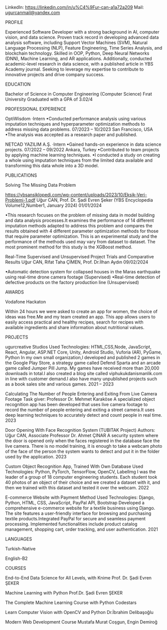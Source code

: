 LinkedIn: https://linkedin.com/in/u%C4%9Fur-can-a1a72a209
Mail: ugurcanmail@yandex.com

PROFILE

Experienced Software Developer with a strong background in AI, computer vision, and data science. Proven
track record in developing advanced data analysis software, including Support Vector Machines (SVM),
Natural Language Processing (NLP), Feature Engineering, Time Series Analysis, and blockchain technology.
Skilled in OOP, Python, Deep Neural Networks (DNN), Machine Learning, and AR applications. Additionally,
conducted academic-level research in data science, with a published article in YBS Academy journal. Seeking
to leverage my expertise to contribute to innovative projects and drive company success.


EDUCATION

Bachelor of Science in Computer Engineering (Computer Science)
Fırat University
Graduated with a GPA of 3.02/4

PROFESSIONAL EXPERIENCE

OptiWisdom ·Intern
•Conducted performance analysis using various imputation techniques and
hyperparameter optimization methods to address missing data problems.
07/2023 – 10/2023
San Francisco, USA
•The analysis was accepted as a research paper and published.

NETCAD YAZILIM A.Ş. ·Intern
•Gained hands-on experience in data science projects.
07/2022 – 09/2022
Ankara, Turkey
•Contributed to team projects by applying machine learning techniques.
•I conducted a study on creating a whole using imputation techniques from the
limited data available and transforming this data whole into a 3D model.


PUBLICATIONS

Solving The Missing Data Problem

https://ybsansiklopedi.com/wp-content/uploads/2023/10/Eksik-Veri-Problemi-1.pdf
Uğur CAN, Prof. Dr. Şadi Evren Şeker
(YBS Encyclopedia Volume12,Number1, January 2024)
01/01/2024

•This research focuses on the problem of missing data in model building and data
analysis processes.It examines the performance of 14 different imputation
methods adapted to address this problem and compares the results obtained with
4 different parameter optimization methods for those that require parameter
optimization. This is an experimental study and the performance of the methods
used may vary from dataset to dataset. The most prominent method for this study
is the XGBoost method.


Real-Time Supervised and Unsupervised Project Trials and Comparative Results
Uğur CAN, Rifat Taha ÇİMEN, Prof. Dr.İlhan Aydın
09/02/2024

•Automatic detection system for collapsed houses in the Maras earthquake using
real-time drone camera footage (Supervised)
•Real-time detection of defective products on the factory production line
(Unsupervised)


AWARDS

Vodafone Hackaton

Within 24 hours we were asked to create an app for women, the choice of ideas was
free.Me and my team created an app. This app allows users to easily access practical
and healthy recipes, search for recipes with available ingredients and share
information about nutritional values.


PROJECTS

ugurcreative Studios
Used Technologies: HTML,CSS,Node, JavaScript, React, Angular, ASP.NET Core, Unity,
Android Studio, Vuforia (AR), PyGame, Python
In my own small organization,I developed and published 2 games in the Google Play
Store, a strategy game called Defend Sparta and an arcade game called Jumper Pill
Jump. My games have received more than 20,000 downloads in total.I also created a
blog site called viphukukdanismanlik.com in line with customer demand.I also have
many unpublished projects such as a book sales site and various games.
2021 – 2023

Calculating The Number of People Entering and Exiting From Live Camera Footage
Task giver: Professor Dr. Mehmet Karaköse
A specialized object recognition app has been developed that uses live camera
footage to record the number of people entering and exiting a street camera.It uses
deep learning techniques to accurately detect and count people in real time.
2023

Door Opening With Face Recognition System (TUBITAK Project)
Authors: Uğur CAN, Associate Professor Dr. Ahmet ÇINAR
A security system where the door is opened only when the faces registered in the
database face the live camera. There is no model training, it is enough to take a
webcam photo of the face of the person the system wants to detect and put it in the
folder used by the application.
2023

Custom Object Recognition App, Trained With Own Database
Used Technologies: Python, PyTorch, TensorFlow, OpenCV, LabelImg
I was the leader of a group of 18 computer engineering students. Each student took
40 photos of an object of their choice and we created a dataset with it, and then we
trained with this dataset and tested it over the webcam.
2022

E-commerce Website with Payment Method
Used Technologies: Django, Python, HTML, CSS, JavaScript, PayPal API, Bootstrap
Developed a comprehensive e-commerce website for a textile business using Django.
The site features a user-friendly interface for browsing and purchasing textile
products.Integrated PayPal for secure and seamless payment processing.
Implemented functionalities include product catalog management, shopping cart,
order tracking, and user authentication.
2021


LANGUAGES

Turkish-Native

English-B2

COURSES

End-to-End Data Science for All Levels, with Knime
Prof. Dr. Şadi Evren ŞEKER

Machine Learning with Python
Prof.Dr. Şadi Evren ŞEKER

The Complete Machine Learning Course with Python
Codestars

Learn Computer Vision with OpenCV and Python
Dr.İbrahim Delibaşoğlu

Modern Web Development Course
Mustafa Murat Coşgun, Engin Demiroğ
